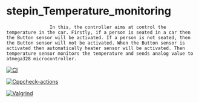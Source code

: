 


# stepin_Temperature_monitoring


  
                  
                    In this, the controller aims at control the temperature in the car. Firstly, if a person is seated in a car then the Button sensor will be activated. If a person is not seated, then the Button sensor will not be activated. When the Button sensor is activated then automatically heater sensor will be activated. Then temperature sensor monitors the temperature and sends analog value to atmega328 microcontroller.


[![CI](https://github.com/Prakash-129/Temperature_monitoring/actions/workflows/compile.yml/badge.svg)](https://github.com/Prakash-129/Temperature_monitoring/actions/workflows/compile.yml)

[![Cppcheck-actions](https://github.com/Prakash-129/Temperature_monitoring/actions/workflows/cppcheck.yml/badge.svg)](https://github.com/Prakash-129/Temperature_monitoring/actions/workflows/cppcheck.yml)

[![Valgrind](https://github.com/Prakash-129a/Temperature_monitoring/actions/workflows/valgrind.yml/badge.svg)](https://github.com/Prakash-129/Temperature_monitoring/actions/workflows/valgrind.yml)
